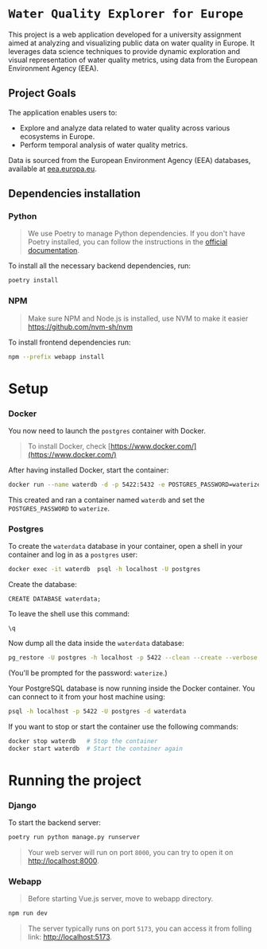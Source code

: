 # `Water Quality Explorer for Europe`

This project is a web application developed for a university assignment aimed at analyzing and visualizing public data on water quality in Europe. It leverages data science techniques to provide dynamic exploration and visual representation of water quality metrics, using data from the European Environment Agency (EEA).

## Project Goals

The application enables users to:

- Explore and analyze data related to water quality across various ecosystems in Europe.
- Perform temporal analysis of water quality metrics.

Data is sourced from the European Environment Agency (EEA) databases, available at [eea.europa.eu](https://www.eea.europa.eu).

## Dependencies installation

### Python

> We use Poetry to manage Python dependencies. If you don't have Poetry installed, you can follow the instructions in the [official documentation](https://python-poetry.org/).

To install all the necessary backend dependencies, run:
 
```bash
poetry install
```

### NPM

> Make sure NPM and Node.js is installed, use NVM to make it easier https://github.com/nvm-sh/nvm

To install frontend dependencies run:

```bash
npm --prefix webapp install
```
# Setup

### Docker

You now need to launch the `postgres` container with Docker.

> To install Docker, check [https://www.docker.com/](https://www.docker.com/)

After having installed Docker, start the container:

```bash
docker run --name waterdb -d -p 5422:5432 -e POSTGRES_PASSWORD=waterize postgres:15-bullseye
```

This created and ran a container named `waterdb` and set the `POSTGRES_PASSWORD` to `waterize`.

### Postgres

To create the `waterdata` database in your container, open a shell in your container and log in as a `postgres` user:

```bash
docker exec -it waterdb  psql -h localhost -U postgres 
```

Create the database:

```postgresql
CREATE DATABASE waterdata;
```

To leave the shell use this command:
```postgresql
\q
```

Now dump all the data inside the `waterdata` database:

```bash
pg_restore -U postgres -h localhost -p 5422 --clean --create --verbose -d postgres waterdata_backup.dump
```
(You'll be prompted for the password: `waterize`.)

Your PostgreSQL database is now running inside the Docker container. You can connect to it from your host machine using:

```bash
psql -h localhost -p 5422 -U postgres -d waterdata
```

If you want to stop or start the container use the following commands:

```bash
docker stop waterdb   # Stop the container
docker start waterdb  # Start the container again
```

# Running the project

### Django

To start the backend server:

```bash
poetry run python manage.py runserver
```

> Your web server will run on port `8000`, you can try to open it on [http://localhost:8000](http://localhost:8000).

### Webapp

> Before starting Vue.js server, move to webapp directory.

```bash
npm run dev
```

> The server typically runs on port `5173`, you can access it from folling link: [http://localhost:5173](http://localhost:5173).
